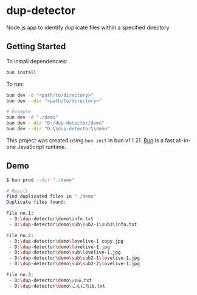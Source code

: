 # dup-detector

Node.js app to identify duplicate files within a specified directory

## Getting Started

To install dependencies:

```bash
bun install
```

To run:

```bash
bun dev -d "<path/to/directory>"
bun dev --dir "<path/to/directory>"

# Example
bun dev -d "./demo"
bun dev --dir "D:/dup-detector/demo"
bun dev --dir "D:\\dup-detector\\demo"
```

This project was created using `bun init` in bun v1.1.21. [Bun](https://bun.sh) is a fast all-in-one JavaScript runtime.

## Demo

```bash
$ bun prod --dir "./demo"

# Result
find duplicated files in "./demo"
Duplicate files found:

File no.1:
 - D:\dup-detector\demo\info.txt
 - D:\dup-detector\demo\sub\sub2-1\sub3\info.txt

File no.2:
 - D:\dup-detector\demo\lovelive-1 copy.jpg
 - D:\dup-detector\demo\lovelive-1.jpg
 - D:\dup-detector\demo\sub\lovelive-1.jpg
 - D:\dup-detector\demo\sub\sub2-1\lovelive-1.jpg
 - D:\dup-detector\demo\sub\sub2-2\lovelive-1.jpg

File no.3:
 - D:\dup-detector\demo\สวัสดี.txt
 - D:\dup-detector\demo\こんにちは.txt
```
